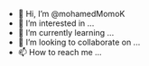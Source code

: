- 👋 Hi, I’m @mohamedMomoK
- 👀 I’m interested in ...
- 🌱 I’m currently learning ...
- 💞️ I’m looking to collaborate on ...
- 📫 How to reach me ...

<!---
mohamedMomoK/mohamedMomoK is a ✨ special ✨ repository because its `README.md` (this file) appears on your GitHub profile.
You can click the Preview link to take a look at your changes.
--->
